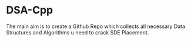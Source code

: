 # DSA-Cpp
The main aim is to create a Github Repo which collects all necessary Data Structures and Algorithms u need to crack SDE Placement.
